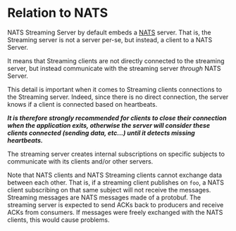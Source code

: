 # Relation to NATS

NATS Streaming Server by default embeds a [NATS](https://github.com/nats-io/nats-server) server. That is, the Streaming server is not a server per-se, but instead, a client to a NATS Server.

It means that Streaming clients are not directly connected to the streaming server, but instead communicate with the streaming server *through* NATS Server.

This detail is important when it comes to Streaming clients connections to the Streaming server. Indeed, since there is no direct connection, the server knows if a client is connected based on heartbeats.

***It is therefore strongly recommended for clients to close their connection when the application exits, otherwise the server will consider these clients connected (sending data, etc...) until it detects missing heartbeats.***

The streaming server creates internal subscriptions on specific subjects to communicate with its clients and/or other servers.

Note that NATS clients and NATS Streaming clients cannot exchange data between each other. That is, if a streaming client publishes on `foo`, a NATS client subscribing on that same subject will not receive the messages. Streaming messages are NATS messages made of a protobuf. The streaming server is expected to send ACKs back to producers and receive ACKs from consumers. If messages were freely exchanged with the NATS clients, this would cause problems.
